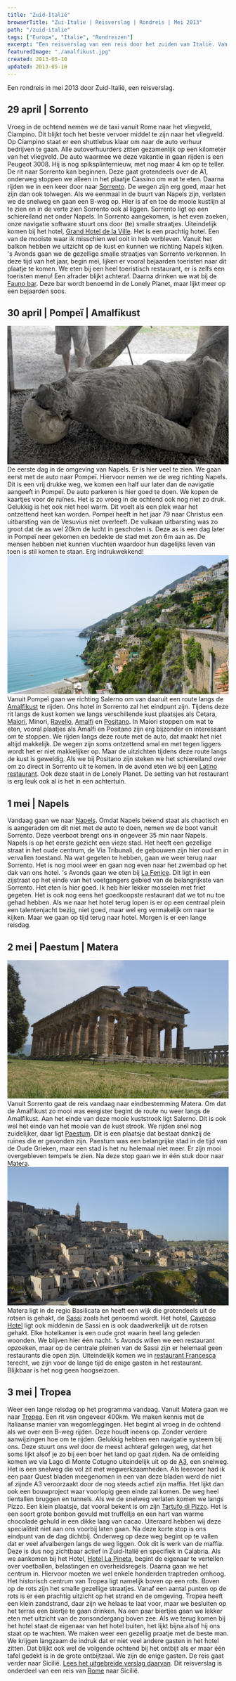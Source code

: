 ```yaml
---
title: "Zuid-Italië"
browserTitle: "Zui-Italie | Reisverslag | Rondreis | Mei 2013"
path: "/zuid-italie"
tags: ["Europa", "Italie", "Rondreizen"]
excerpt: "Een reisverslag van een reis door het zuiden van Italië. Van de Amalfi kust naar Sicilië, via Pompeï en het grottendorp Matera."
featuredImage: "./amalfikust.jpg"
created: 2013-05-10
updated: 2013-05-10
---
```


Een rondreis in mei 2013 door Zuid-Italië, een reisverslag.

## 29 april | Sorrento

Vroeg in de ochtend nemen we de taxi vanuit Rome naar het vliegveld, Ciampino. Dit blijkt toch het beste vervoer middel te zijn naar het vliegveld. Op Ciampino staat er een shuttlebus klaar om naar de auto verhuur bedrijven te gaan. Alle autoverhuurders zitten gezamenlijk op een kilometer van het vliegveld. De auto waarmee we deze vakantie in gaan rijden is een Peugeot 3008. Hij is nog spiksplinternieuw, met nog maar 4 km op te teller. De rit naar Sorrento kan beginnen. Deze gaat grotendeels over de A1, onderweg stoppen we alleen in het plaatje Cassino om wat te eten. Daarna rijden we in een keer door naar [Sorrento](http://nl.wikipedia.org/wiki/Sorrento_(Itali%C3%AB) "Sorrento"). De wegen zijn erg goed, maar het zijn dan ook tolwegen. Als we eenmaal in de buurt van Napels zijn, verlaten we de snelweg en gaan een B-weg op. Hier is af en toe de mooie kustlijn al te zien en in de verte zien Sorrento ook al liggen. Sorrento ligt op een schiereiland net onder Napels. In Sorrento aangekomen, is het even zoeken, onze navigatie software stuurt ons door (te) smalle straatjes. Uiteindelijk komen bij het hotel, [Grand Hotel de la Ville](http://www.tripadvisor.nl/Hotel_Review-g187782-d291098-Reviews-Grand_Hotel_De_La_Ville-Sorrento_Province_of_Naples_Campania.html "Grand Hotel de la Ville"). Het is een prachtig hotel. Een van de mooiste waar ik misschien wel ooit in heb verbleven. Vanuit het balkon hebben we uitzicht op de kust en kunnen we richting Napels kijken. 's Avonds gaan we de gezellige smalle straatjes van Sorrento verkennen. In deze tijd van het jaar, begin mei, lijken er vooral bejaarden toeristen naar dit plaatje te komen. We eten bij een heel toeristisch restaurant, er is zelfs een toeristen menu! Een afrader blijkt achteraf. Daarna drinken we wat bij de [Fauno bar](http://www.tripadvisor.nl/Restaurant_Review-g187782-d1200454-Reviews-Fauno_Bar-Sorrento_Province_of_Naples_Campania.html "Fauno bar"). Deze bar wordt benoemd in de Lonely Planet, maar lijkt meer op een bejaarden soos.

## 30 april | Pompeï | Amalfikust

![Pompei](./pompei.jpg)De eerste dag in de omgeving van Napels. Er is hier veel te zien. We gaan eerst met de auto naar Pompeï. Hiervoor nemen we de weg richting Napels. Dit is een vrij drukke weg, we komen een half uur later dan de navigatie aangeeft in Pompeï. De auto parkeren is hier goed te doen. We kopen de kaartjes voor de ruïnes. Het is zo vroeg in de ochtend ook nog niet zo druk. Gelukkig is het ook niet heel warm. Dit voelt als een plek waar het ontzettend heet kan worden. Pompeï heeft in het jaar 79 naar Christus een uitbarsting van de Vesuvius niet overleeft. De vulkaan uitbarsting was zo groot dat de as wel 20km de lucht in geschoten is. Deze as is een dag later in Pompeï neer gekomen en bedekte de stad met zon 6m aan as. De mensen hebben niet kunnen vluchten waardoor hun dagelijks leven van toen is stil komen te staan. Erg indrukwekkend! ![Amalfikust Italie](./amalfikust.jpg)Vanuit Pompeï gaan we richting Salerno om van daaruit een route langs de [Amalfikust](http://nl.wikipedia.org/wiki/Amalfikust "Amalfikust") te rijden. Ons hotel in Sorrento zal het eindpunt zijn. Tijdens deze rit langs de kust komen we langs verschillende kust plaatsjes als Cetara, [Maiori](http://nl.wikipedia.org/wiki/Maiori "Maiori"), Minori, [Ravello](http://nl.wikipedia.org/wiki/Ravello_(Salerno) "Ravello"), [Amalfi](http://nl.wikipedia.org/wiki/Amalfi_(Itali%C3%AB) "Amalfi") en [Positano](http://nl.wikipedia.org/wiki/Positano "Positano"). In Maiori stoppen om wat te eten, vooral plaatjes als Amalfi en Positano zijn erg bijzonder en interessant om te stoppen. We rijden langs deze route met de auto, dat maakt het niet altijd makkelijk. De wegen zijn soms ontzettend smal en met tegen liggers wordt het er niet makkelijker op. Maar de uitzichten tijdens deze route langs de kust is geweldig. Als we bij Positano zijn steken we het schiereiland over om zo direct in Sorrento uit te komen. In de avond eten we bij een [Latino restaurant](http://www.tripadvisor.nl/Restaurant_Review-g187782-d1549291-Reviews-Cafe_Latino_Sorrento-Sorrento_Province_of_Naples_Campania.html "Latino restaurant"). Ook deze staat in de Lonely Planet. De setting van het restaurant is erg leuk ook al is het in een achtertuin.

## 1 mei | Napels

Vandaag gaan we naar [Napels](http://nl.wikipedia.org/wiki/Napels_(stad) "Napels"). Omdat Napels bekend staat als chaotisch en is aangeraden om dit niet met de auto te doen, nemen we de boot vanuit Sorrento. Deze veerboot brengt ons in ongeveer 35 min naar Napels. Napels is op het eerste gezicht een vieze stad. Het heeft een gezellige straat in het oude centrum, de Via Tribunali, de gebouwen zijn hier oud en in vervallen toestand. Na wat gegeten te hebben, gaan we weer terug naar Sorrento. Het is nog mooi weer en gaan nog even naar het zwembad op het dak van ons hotel. 's Avonds gaan we eten bij [La Fenice](http://www.tripadvisor.nl/Restaurant_Review-g187782-d1222270-Reviews-La_Fenice-Sorrento_Province_of_Naples_Campania.html "La Fenice"). Dit ligt in een zijstraat op het einde van het voetgangers gebied van de belangrijkste van Sorrento. Het eten is hier goed. Ik heb hier lekker mosselen met friet gegeten. Het is ook nog eens het goedkoopste restaurant dat we tot nu toe gehad hebben. Als we naar het hotel terug lopen is er op een centraal plein een talentenjacht bezig, niet goed, maar wel erg vermakelijk om naar te kijken. Maar we gaan op tijd terug naar hotel. Morgen is er een lange reisdag.

## 2 mei | Paestum | Matera

![Paestum Italie](./paestum.jpg)Vanuit Sorrento gaat de reis vandaag naar eindbestemming Matera. Om dat de Amalfikust zo mooi was eergister begint de route nu weer langs de Amalfikust. Aan het einde van deze mooie kuststrook ligt Salerno. Dit is ook wel het einde van het mooie van de kust strook. We rijden snel nog zuidelijker, daar ligt [Paestum](http://nl.wikipedia.org/wiki/Paestum "Paestum"). Dit is een plaatsje dat bestaat dankzij de ruïnes die er gevonden zijn. Paestum was een belangrijke stad in de tijd van de Oude Grieken, maar een stad is het nu helemaal niet meer. Er zijn mooi overgebleven tempels te zien. Na deze stop gaan we in één stuk door naar [Matera](http://nl.wikipedia.org/wiki/Matera_(stad) "Matera"). ![Matera](./matera.jpg)Matera ligt in de regio Basilicata en heeft een wijk die grotendeels uit de rotsen is gehakt, de [Sassi](http://nl.wikipedia.org/wiki/Sassi_di_Matera "Sassi") zoals het genoemd wordt. Het hotel, [Caveoso Hotel](http://www.tripadvisor.nl/Hotel_Review-g187772-d656960-Reviews-Caveoso_Hotel-Matera_Province_of_Matera_Basilicata.html "Caveoso Hotel") ligt ook middenin de Sassi en is ook daadwerkelijk uit de rotsen gehakt. Elke hotelkamer is een oude grot waarin heel lang geleden woonden. We blijven hier één nacht. ‘s Avonds willen we een restaurant opzoeken, maar op de centrale pleinen van de Sassi zijn er helemaal geen restaurants die open zijn. Uiteindelijk komen we in [restaurant Francesca](http://www.tripadvisor.nl/Restaurant_Review-g187772-d1775591-Reviews-Ristorante_Francesca-Matera_Province_of_Matera_Basilicata.html "Restaurant Francesca") terecht, we zijn voor de lange tijd de enige gasten in het restaurant. Blijkbaar is het nog geen hoogseizoen.

## 3 mei | Tropea

Weer een lange reisdag op het programma vandaag. Vanuit Matera gaan we naar [Tropea](http://nl.wikipedia.org/wiki/Tropea "Tropea"). Een rit van ongeveer 400km. We maken kennis met de Italiaanse manier van wegomleggingen. Het begint al vroeg in de ochtend als we over een B-weg rijden. Deze houdt ineens op. Zonder verdere aanwijzingen hoe om te rijden. Gelukkig hebben een navigatie systeem bij ons. Deze stuurt ons wel door de meest achteraf gelegen weg, dat het soms lijkt alsof je zo bij een boer het land op gaat rijden. Na de omleiding komen we via Lago di Monte Cotugno uiteindelijk uit op de [A3](http://nl.wikipedia.org/wiki/A3_(Itali%C3%AB) "A3"), een snelweg. Het is een snelweg die vol zit met wegwerkzaamheden. Als leesvoer had ik een paar Quest bladen meegenomen in een van deze bladen werd de niet af zijnde A3 veroorzaakt door de nog steeds actief zijn maffia. Het lijkt dan ook een bouwproject waar voorlopig geen einde zal komen. De weg heel tientallen bruggen en tunnels. Als we de snelweg verlaten komen we langs Pizzo. Een klein plaatsje, dat vooral bekent is om zijn [Tartufo di Pizzo](http://en.wikipedia.org/wiki/Tartufo "Tartufo"). Het is een soort grote bonbon gevuld met truffelIjs en een hart van warme chocolade gehuld in een dikke laag van cacao. Uiteraard hebben wij deze specialiteit niet aan ons voorbij laten gaan. Na deze korte stop is ons eindpunt van de dag dichtbij. Onderweg op deze weg begint op te vallen dat er veel afvalbergen langs de weg liggen. Ook dit is werk van de maffia. Deze is dus nog zichtbaar actief in Zuid-Italië en specifiek in Calabria. Als we aankomen bij het Hotel, [Hotel La Pineta](http://www.tripadvisor.nl/Hotel_Review-g194939-d241734-Reviews-La_Pineta-Tropea_Province_of_Vibo_Valentia_Calabria.html "La Pineta"), begint de eigenaar te vertellen over voetballen, belastingen en overheidsregels. Daarna gaan we het centrum in. Hiervoor moeten we wel enkele honderden traptreden omhoog. Het historisch centrum van Tropea ligt namelijk boven op een rots. Boven op de rots zijn het smalle gezellige straatjes. Vanaf een aantal punten op de rots is er een prachtig uitzicht op het strand en de omgeving. Tropea heeft een klein zandstrand, daar zijn we helaas te laat voor, maar we besluiten op het terras een biertje te gaan drinken. Na een paar biertjes gaan we lekker eten met uitzicht van de zonsondergang boven zee. Als we terug komen bij het hotel staat de eigenaar van het hotel buiten, het lijkt bijna alsof hij ons staat op te wachten. We maken weer een gezellig praatje met de beste man. We krijgen langzaam de indruk dat er niet veel andere gasten in het hotel zitten. Dat blijkt ook wel de volgende ochtend bij het ontbijt als er maar één tafel gedekt is in de grote ontbijtzaal. We zijn de enige gasten. De reis gaat verder naar Sicilië. [Lees het uitgebreide verslag daarvan](./sicilie "Sicilië"). Dit reisverslag is onderdeel van een reis van [Rome](./rome "Reisverslag Rome") naar Sicilië.

